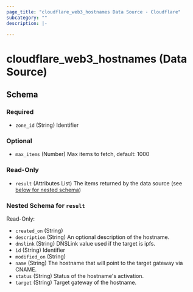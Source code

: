 ```yaml
---
page_title: "cloudflare_web3_hostnames Data Source - Cloudflare"
subcategory: ""
description: |-
  
---
```


# cloudflare_web3_hostnames (Data Source)




<!-- schema generated by tfplugindocs -->
## Schema

### Required

- `zone_id` (String) Identifier

### Optional

- `max_items` (Number) Max items to fetch, default: 1000

### Read-Only

- `result` (Attributes List) The items returned by the data source (see [below for nested schema](#nestedatt--result))

<a id="nestedatt--result"></a>
### Nested Schema for `result`

Read-Only:

- `created_on` (String)
- `description` (String) An optional description of the hostname.
- `dnslink` (String) DNSLink value used if the target is ipfs.
- `id` (String) Identifier
- `modified_on` (String)
- `name` (String) The hostname that will point to the target gateway via CNAME.
- `status` (String) Status of the hostname's activation.
- `target` (String) Target gateway of the hostname.


